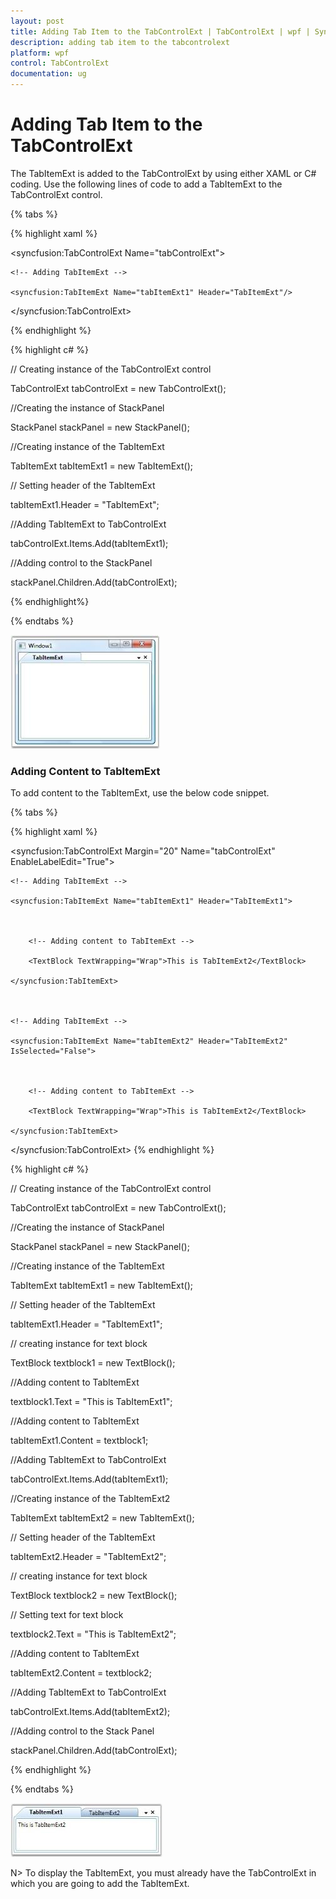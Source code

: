 ```yaml
---
layout: post
title: Adding Tab Item to the TabControlExt | TabControlExt | wpf | Syncfusion
description: adding tab item to the tabcontrolext
platform: wpf
control: TabControlExt
documentation: ug
---
```


# Adding Tab Item to the TabControlExt

The TabItemExt is added to the TabControlExt by using either XAML or C# coding. Use the following lines of code to add a TabItemExt to the TabControlExt control.

{% tabs %}

{% highlight xaml %}

<!-- Adding TabControlExt -->

<syncfusion:TabControlExt Name="tabControlExt">

    <!-- Adding TabItemExt -->

    <syncfusion:TabItemExt Name="tabItemExt1" Header="TabItemExt"/>
	
</syncfusion:TabControlExt>

{% endhighlight %}

{% highlight c# %}

// Creating instance of the TabControlExt control

TabControlExt tabControlExt = new TabControlExt();

//Creating the instance of StackPanel

StackPanel stackPanel = new StackPanel();

//Creating instance of the TabItemExt 

TabItemExt tabItemExt1 = new TabItemExt();

// Setting header of the TabItemExt

tabItemExt1.Header = "TabItemExt";

//Adding TabItemExt to TabControlExt

tabControlExt.Items.Add(tabItemExt1);

//Adding control to the StackPanel

stackPanel.Children.Add(tabControlExt);

{% endhighlight%}

{% endtabs %}


![](Adding-Tab-Item-to-the-TabControlExt_images/Adding-Tab-Item-to-the-TabControlExt_img1.jpeg)


### Adding Content to TabItemExt

To add content to the TabItemExt, use the below code snippet.

{% tabs %}

{% highlight xaml %}

<!-- Adding TabControlExt with CloseButtonType is Both -->

<syncfusion:TabControlExt Margin="20" Name="tabControlExt" EnableLabelEdit="True">



    <!-- Adding TabItemExt -->

    <syncfusion:TabItemExt Name="tabItemExt1" Header="TabItemExt1">



        <!-- Adding content to TabItemExt -->

        <TextBlock TextWrapping="Wrap">This is TabItemExt2</TextBlock>

    </syncfusion:TabItemExt>



    <!-- Adding TabItemExt -->

    <syncfusion:TabItemExt Name="tabItemExt2" Header="TabItemExt2" IsSelected="False">



        <!-- Adding content to TabItemExt -->

        <TextBlock TextWrapping="Wrap">This is TabItemExt2</TextBlock>

    </syncfusion:TabItemExt>

</syncfusion:TabControlExt>
{% endhighlight %}

{% highlight c# %}



// Creating instance of the TabControlExt control

TabControlExt tabControlExt = new TabControlExt();



//Creating the instance of StackPanel

StackPanel stackPanel = new StackPanel();



//Creating instance of the TabItemExt 

TabItemExt tabItemExt1 = new TabItemExt();



// Setting header of the TabItemExt

tabItemExt1.Header = "TabItemExt1";



// creating instance for text block

TextBlock textblock1 = new TextBlock();



//Adding content to TabItemExt

textblock1.Text = "This is TabItemExt1";



//Adding content to TabItemExt

tabItemExt1.Content = textblock1;



//Adding TabItemExt to TabControlExt

tabControlExt.Items.Add(tabItemExt1);



//Creating instance of the TabItemExt2 

TabItemExt tabItemExt2 = new TabItemExt();



// Setting header of the TabItemExt

tabItemExt2.Header = "TabItemExt2";



// creating instance for text block

TextBlock textblock2 = new TextBlock();



// Setting text for text block

textblock2.Text = "This is TabItemExt2";



//Adding content to TabItemExt

tabItemExt2.Content = textblock2;



//Adding TabItemExt to TabControlExt

tabControlExt.Items.Add(tabItemExt2);



//Adding control to the Stack Panel

stackPanel.Children.Add(tabControlExt); 

{% endhighlight %}

{% endtabs %}

![](Adding-Tab-Item-to-the-TabControlExt_images/Adding-Tab-Item-to-the-TabControlExt_img2.jpeg)

N> To display the TabItemExt, you must already have the TabControlExt in which you are going to add the TabItemExt.
